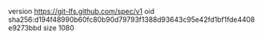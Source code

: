 version https://git-lfs.github.com/spec/v1
oid sha256:d194f48990b60fc80b90d79793f1388d93643c95e42fd1bf1fde4408e9273bbd
size 1080
